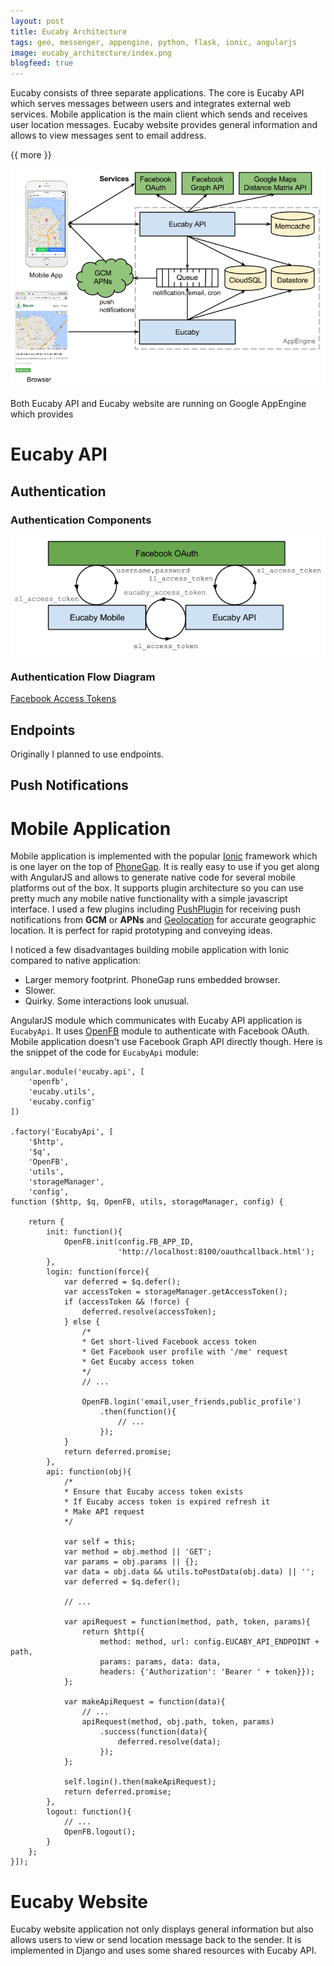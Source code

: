 ```yaml
---
layout: post
title: Eucaby Architecture
tags: geo, messenger, appengine, python, flask, ionic, angularjs
image: eucaby_architecture/index.png
blogfeed: true
---
```


Eucaby consists of three separate applications. The core is Eucaby API which serves messages between users and integrates external web services. Mobile application is the main client which sends and receives user location messages. Eucaby website provides general information and allows to view messages sent to email address.

{{ more }}

![Eucaby Architecture][img-architecture]

Both Eucaby API and Eucaby website are running on Google AppEngine which provides 

# Eucaby API

## Authentication

### Authentication Components

![Eucaby Authentication][img-authentication]

### Authentication Flow Diagram

[Facebook Access Tokens][fb-access-tokens]

## Endpoints

Originally I planned to use endpoints.

## Push Notifications


# Mobile Application

Mobile application is implemented with the popular [Ionic][ionic] framework which is one layer on the top of [PhoneGap][phonegap]. It is really easy to use if you get along with AngularJS and allows to generate native code for several mobile platforms out of the box. It supports plugin architecture so you can use pretty much any mobile native functionality with a simple javascript interface. I used a few plugins including [PushPlugin][pushplugin] for receiving push notifications from **GCM** or **APNs** and [Geolocation][geolocation] for accurate geographic location. It is perfect for rapid prototyping and conveying ideas. 

I noticed a few disadvantages building mobile application with Ionic compared to native application:
* Larger memory footprint. PhoneGap runs embedded browser. 
* Slower. 
* Quirky. Some interactions look unusual. 

AngularJS module which communicates with Eucaby API application is `EucabyApi`. It uses [OpenFB][openfb] module to authenticate with Facebook OAuth. Mobile application doesn't use Facebook Graph API directly though. Here is the snippet of the code for `EucabyApi` module:

```
angular.module('eucaby.api', [
    'openfb',
    'eucaby.utils',
    'eucaby.config'
])

.factory('EucabyApi', [
    '$http',
    '$q',
    'OpenFB',
    'utils',
    'storageManager',
    'config',
function ($http, $q, OpenFB, utils, storageManager, config) {

    return {
        init: function(){
            OpenFB.init(config.FB_APP_ID,
                        'http://localhost:8100/oauthcallback.html');
        },
        login: function(force){
            var deferred = $q.defer();
            var accessToken = storageManager.getAccessToken();
            if (accessToken && !force) {
                deferred.resolve(accessToken);
            } else {
                /*
                * Get short-lived Facebook access token
                * Get Facebook user profile with '/me' request
                * Get Eucaby access token
                */
                // ...

                OpenFB.login('email,user_friends,public_profile')
                    .then(function(){
                        // ...
                    });
            }
            return deferred.promise;
        },
        api: function(obj){
            /*
            * Ensure that Eucaby access token exists
            * If Eucaby access token is expired refresh it
            * Make API request
            */
        
            var self = this;
            var method = obj.method || 'GET';
            var params = obj.params || {};
            var data = obj.data && utils.toPostData(obj.data) || '';
            var deferred = $q.defer();
            
            // ...
            
            var apiRequest = function(method, path, token, params){
                return $http({
                    method: method, url: config.EUCABY_API_ENDPOINT + path,
                    params: params, data: data,
                    headers: {'Authorization': 'Bearer ' + token}});
            };
            
            var makeApiRequest = function(data){
                // ...
                apiRequest(method, obj.path, token, params)
                    .success(function(data){
                        deferred.resolve(data);
                    });
            };

            self.login().then(makeApiRequest);
            return deferred.promise;
        },
        logout: function(){
            // ...
            OpenFB.logout();
        }
    };
}]);
```

# Eucaby Website

Eucaby website application not only displays general information but also allows users to view or send location message back to the sender. It is implemented in Django and uses some shared resources with Eucaby API.

[img-index]: /img/eucaby_architecture/index.png
[img-authentication]: /img/eucaby_architecture/authentication.png
[img-authentication-flow]: /img/eucaby_architecture/authentication-flow.png
[img-architecture]: /img/eucaby_architecture/architecture.png
[fb-access-tokens]: https://developers.facebook.com/docs/facebook-login/access-tokens
[ionic]: http://ionicframework.com/
[phonegap]: http://phonegap.com/
[pushplugin]: https://github.com/phonegap-build/PushPlugin
[geolocation]: https://github.com/apache/cordova-plugin-geolocation
[openfb]: https://github.com/ccoenraets/OpenFB
[endpoints]: https://cloud.google.com/appengine/docs/python/endpoints/

